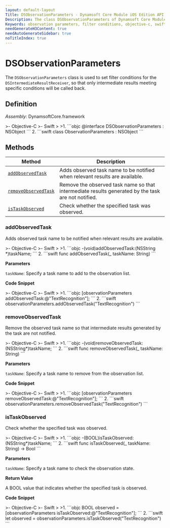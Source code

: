 ```yaml
---
layout: default-layout
Title: DSObservationParameters - Dynamsoft Core Module iOS Edition API Reference
Description: The class DSObservationParameters of Dynamsoft Core Module represents filter conditions for the DSIntermediateResultReceiver, which allows the user to specify which intermediate results to be notified.
Keywords: observation parameters, filter conditions, objective-c, swift
needGenerateH3Content: true
needAutoGenerateSidebar: true
noTitleIndex: true
---
```


# DSObservationParameters

The `DSObservationParameters` class is used to set filter conditions for the `DSIntermediateResultReceiver`, so that only intermediate results meeting specific conditions will be called back.

## Definition

*Assembly:* DynamsoftCore.framework

<div class="sample-code-prefix"></div>
>- Objective-C
>- Swift
>
>1. 
```objc
@interface DSObservationParameters : NSObject
```
2. 
```swift
class ObservationParameters : NSObject
```

## Methods

| Method | Description |
|------- |-------------|
| [`addObservedTask`](#addobservedtask) | Adds observed task name to be notified when relevant results are available. |
| [`removeObservedTask`](#removeobservedtask) | Remove the observed task name so that intermediate results generated by the task are not notified. |
| [`isTaskObserved`](#istaskobserved) | Check whether the specified task was observed. |

### addObservedTask

Adds observed task name to be notified when relevant results are available.

<div class="sample-code-prefix"></div>
>- Objective-C
>- Swift
>
>1. 
```objc
-(void)addObservedTask:(NSString *)taskName;
```
2. 
```swift
func addObservedTask(_ taskName: String)
```

**Parameters**

`taskName`: Specify a task name to add to the observation list.

**Code Snippet**

<div class="sample-code-prefix"></div>
>- Objective-C
>- Swift
>
>1. 
```objc
[observationParameters addObservedTask:@"TextRecognition"];
```
2. 
```swift
observationParameters.addObservedTask("TextRecognition")
```

### removeObservedTask

Remove the observed task name so that intermediate results generated by the task are not notified.

<div class="sample-code-prefix"></div>
>- Objective-C
>- Swift
>
>1. 
```objc
-(void)removeObservedTask:(NSString*)taskName;
```
2. 
```swift
func removeObservedTask(_ taskName: String)
```

**Parameters**

`taskName`: Specify a task name to remove from the observation list.

**Code Snippet**

<div class="sample-code-prefix"></div>
>- Objective-C
>- Swift
>
>1. 
```objc
[observationParameters removeObservedTask:@"TextRecognition"];
```
2. 
```swift
observationParameters.removeObservedTask("TextRecognition")
```

### isTaskObserved

Check whether the specified task was observed.

<div class="sample-code-prefix"></div>
>- Objective-C
>- Swift
>
>1. 
```objc
-(BOOL)isTaskObserved:(NSString*)taskName;
```
2. 
```swift
func isTaskObserved(_ taskName: String) -> Bool
```

**Parameters**

`taskName`: Specify a task name to check the observation state.

**Return Value**

A BOOL value that indicates whether the specified task is observed.

**Code Snippet**

<div class="sample-code-prefix"></div>
>- Objective-C
>- Swift
>
>1. 
```objc
BOOL observed = [observationParameters isTaskObserved:@"TextRecognition"];
```
2. 
```swift
let observed = observationParameters.isTaskObserved("TextRecognition")
```